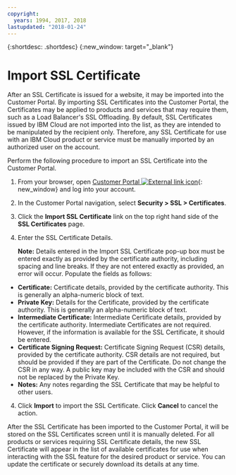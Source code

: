 ```yaml
---
copyright:
  years: 1994, 2017, 2018
lastupdated: "2018-01-24"
---
```


{:shortdesc: .shortdesc}
{:new_window: target="_blank"}

# Import SSL Certificate

After an SSL Certificate is issued for a website, it may be imported into the Customer Portal. By importing SSL Certificates into the Customer Portal, the Certificates may be applied to products and services that may require them, such as a Load Balancer's SSL Offloading. By default, SSL Certificates issued by IBM Cloud are not imported into the list, as they are intended to be manipulated by the recipient only. Therefore, any SSL Certificate for use with an IBM Cloud product or service must be manually imported by an authorized user on the account.

Perform the following procedure to import an SSL Certificate into the Customer Portal.

1. From your browser, open  [Customer Portal ![External link icon](../../icons/launch-glyph.svg "External link icon")](https://control.softlayer.com/){: new_window} and log into your account.
2. In the Customer Portal navigation, select **Security > SSL > Certificates**.
3. Click the **Import SSL Certificate** link on the top right hand side of the **SSL Certificates** page.
2. Enter the SSL Certificate Details. 

	**Note:** Details entered in the Import SSL Certificate pop-up box must be entered exactly as provided by the certificate authority, including spacing and line breaks. If they are not entered exactly as provided, an error will occur. Populate the fields as follows:
  - **Certificate:**  Certificate details, provided by the certificate authority. This is generally an alpha-numeric block of text.
  - **Private Key:**  Details for the Certificate, provided by the certificate authority. This is generally an alpha-numeric block of text.
  - **Intermediate Certificate:** Intermediate Certificate details, provided by the certificate authority. Intermediate Certificates are not required. However, if the information is available for the SSL Certificate, it should be entered.
  - **Certificate Signing Request:** Certificate Signing Request (CSR) details, provided by the certificate authority. CSR details are not required, but should be provided if they are part of the Certificate. Do not change the CSR in any way. A public key may be included with the CSR and should not be replaced by the Private Key.
  - **Notes:** Any notes regarding the SSL Certificate that may be helpful to other users.
4. Click **Import** to import the SSL Certificate. Click **Cancel** to cancel the action.

After the SSL Certificate has been imported to the Customer Portal, it will be stored on the SSL Certificates screen until it is manually deleted. For all products or services requiring SSL Certificate details, the new SSL Certificate will appear in the list of available certificates for use when interacting with the SSL feature for the desired product or service. You can update the certificate or securely download its details at any time.